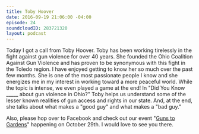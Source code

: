 ```yaml
---
title: Toby Hoover
date: 2016-09-19 21:06:00 -04:00
episode: 24
soundcloudID: 283721320
layout: podcast
---
```


Today I got a call from Toby Hoover. Toby has been working tirelessly in the fight against gun violence for over 40 years. She founded the Ohio Coalition Against Gun Violence and has proven to be synonymous with this fight in the Toledo region. I have enjoyed getting to know her so much over the past few months. She is one of the most passionate people I know and she energizes me in my interest in working toward a more peaceful world. While the topic is intense, we even played a game at the end! In "Did You Know _____ about gun violence in Ohio?" Toby helps us understand some of the lesser known realities of gun access and rights in our state. And, at the end, she talks about what makes a "good guy" and what makes a "bad guy." 

Also, please hop over to Facebook and check out our event "[Guns to Gardens](https://www.facebook.com/events/296740490686402/)" happening on October 29th. I would love to see you there.    